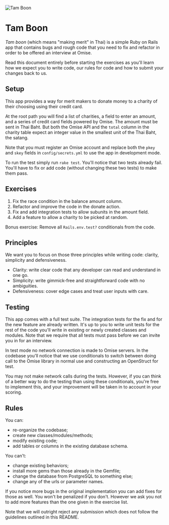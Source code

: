 ![Tam Boon](https://cdn.omise.co/assets/tamboon.jpg)

# Tam Boon

_Tam boon_ (which means "making merit" in Thai) is a simple Ruby on Rails
app that contains bugs and rough code that you need to fix and refactor
in order to be offered an interview at Omise.

Read this document entirely before starting the exercises as you'll learn how
we expect you to write code, our rules for code and how to submit your changes
back to us.

## Setup

This app provides a way for merit makers to donate money to a charity of their
choosing using their credit card.

At the root path you will find a list of charities, a field to enter an amount,
and a series of credit card fields powered by Omise. The amount must be sent in
Thai Baht. But both the Omise API and the `total` column in the charity
table expect an integer value in the smallest unit of the Thai Baht, the
satang.

Note that you must register an Omise account and replace both the `pkey`
and `skey` fields in `config/secrets.yml` to use the app in development
mode.

To run the test simply run `rake test`. You'll notice that two tests already
fail. You'll have to fix or add code (without changing these two tests) to make
them pass.

## Exercises

  1. Fix the race condition in the balance amount column.
  2. Refactor and improve the code in the donate action.
  3. Fix and add integration tests to allow subunits in the amount field.
  4. Add a feature to allow a charity to be picked at random.

Bonus exercise: Remove all `Rails.env.test?` conditionals from the code.

## Principles

We want you to focus on those three principles while writing code:
clarity, simplicity and defensiveness.

* Clarity: write clear code that any developer can read and understand
  in one go.
* Simplicity: write gimmick-free and straightforward code with no ambiguities.
* Defensiveness: cover edge cases and treat user inputs with care.

## Testing

This app comes with a full test suite. The integration tests for the fix and
for the new feature are already written. It's up to you to write unit tests for
the rest of the code you'll write in existing or newly created classes and
modules. Note that we require that all tests must pass before we can invite you
in for an interview.

In test mode no network connection is made to Omise servers. In the
codebase you'll notice that we use conditionals to switch between doing
call to the Omise library in normal use and constructing an OpenStruct
for test.

You may not make network calls during the tests. However, if you can
think of a better way to do the testing than using these conditionals,
you're free to implement this, and your improvement will be taken in
to account in your scoring.

## Rules

You can:

  - re-organize the codebase;
  - create new classes/modules/methods;
  - modify existing code;
  - add tables or columns in the existing database schema.

You can't:

  - change existing behaviors;
  - install more gems than those already in the Gemfile;
  - change the database from PostgreSQL to something else;
  - change any of the urls or parameter names.

If you notice more bugs in the original implementation you can add fixes for
those as well. You won't be penalized if you don't. However we ask you not
to add more features than the one given in the exercise list.

Note that we will outright reject any submission which does not follow the
guidelines outlined in this README.
